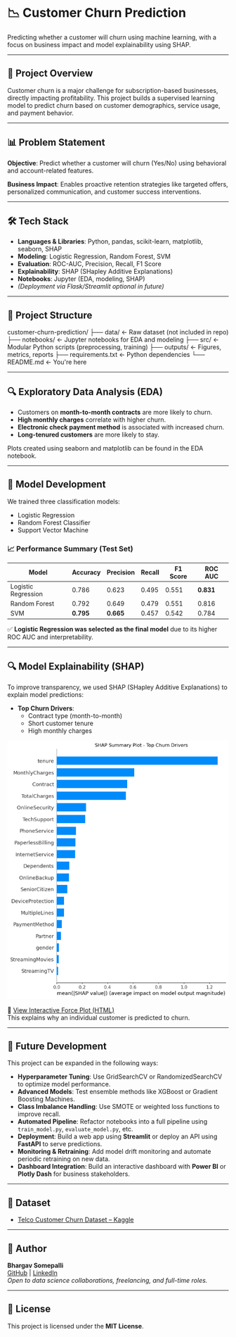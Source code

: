 # 📉 Customer Churn Prediction

Predicting whether a customer will churn using machine learning, with a focus on business impact and model explainability using SHAP.

---

## 🚀 Project Overview

Customer churn is a major challenge for subscription-based businesses, directly impacting profitability. This project builds a supervised learning model to predict churn based on customer demographics, service usage, and payment behavior.

---

## 📊 Problem Statement

**Objective**: Predict whether a customer will churn (Yes/No) using behavioral and account-related features.

**Business Impact**: Enables proactive retention strategies like targeted offers, personalized communication, and customer success interventions.

---

## 🛠️ Tech Stack

- **Languages & Libraries**: Python, pandas, scikit-learn, matplotlib, seaborn, SHAP
- **Modeling**: Logistic Regression, Random Forest, SVM
- **Evaluation**: ROC-AUC, Precision, Recall, F1 Score
- **Explainability**: SHAP (SHapley Additive Explanations)
- **Notebooks**: Jupyter (EDA, modeling, SHAP)
- *(Deployment via Flask/Streamlit optional in future)*

---

## 📁 Project Structure

customer-churn-prediction/
├── data/ ← Raw dataset (not included in repo)
├── notebooks/ ← Jupyter notebooks for EDA and modeling
├── src/ ← Modular Python scripts (preprocessing, training)
├── outputs/ ← Figures, metrics, reports
├── requirements.txt ← Python dependencies
└── README.md ← You're here


---

## 🔍 Exploratory Data Analysis (EDA)

- Customers on **month-to-month contracts** are more likely to churn.
- **High monthly charges** correlate with higher churn.
- **Electronic check payment method** is associated with increased churn.
- **Long-tenured customers** are more likely to stay.

Plots created using seaborn and matplotlib can be found in the EDA notebook.

---

## 🧠 Model Development

We trained three classification models:
- Logistic Regression
- Random Forest Classifier
- Support Vector Machine

### 📈 Performance Summary (Test Set)

| Model               | Accuracy | Precision | Recall | F1 Score | ROC AUC |
|---------------------|----------|-----------|--------|----------|---------|
| Logistic Regression | 0.786    | 0.623     | 0.495  | 0.551    | **0.831** |
| Random Forest       | 0.792    | 0.649     | 0.479  | 0.551    | 0.816    |
| SVM                 | **0.795**| **0.665** | 0.457  | 0.542    | 0.784    |

✅ **Logistic Regression was selected as the final model** due to its higher ROC AUC and interpretability.

---

## 🔍 Model Explainability (SHAP)

To improve transparency, we used SHAP (SHapley Additive Explanations) to explain model predictions:

- **Top Churn Drivers**:
  - Contract type (month-to-month)
  - Short customer tenure
  - High monthly charges

<p align="center">
  <img src="outputs/figures/shap_summary_plot.png" width="600" alt="SHAP Summary">
</p>

🔗 [View Interactive Force Plot (HTML)](outputs/figures/shap_force_plot.html)  
This explains why an individual customer is predicted to churn.

---

## 🔮 Future Development

This project can be expanded in the following ways:

- **Hyperparameter Tuning**: Use GridSearchCV or RandomizedSearchCV to optimize model performance.
- **Advanced Models**: Test ensemble methods like XGBoost or Gradient Boosting Machines.
- **Class Imbalance Handling**: Use SMOTE or weighted loss functions to improve recall.
- **Automated Pipeline**: Refactor notebooks into a full pipeline using `train_model.py`, `evaluate_model.py`, etc.
- **Deployment**: Build a web app using **Streamlit** or deploy an API using **FastAPI** to serve predictions.
- **Monitoring & Retraining**: Add model drift monitoring and automate periodic retraining on new data.
- **Dashboard Integration**: Build an interactive dashboard with **Power BI** or **Plotly Dash** for business stakeholders.

---

## 📎 Dataset

- [Telco Customer Churn Dataset – Kaggle](https://www.kaggle.com/datasets/blastchar/telco-customer-churn)

---

## 👤 Author

**Bhargav Somepalli**  
[GitHub](https://github.com/bhargav-s-git) | [LinkedIn](https://www.linkedin.com/in/YOUR-LINKEDIN/)  
*Open to data science collaborations, freelancing, and full-time roles.*

---

## 📜 License

This project is licensed under the **MIT License**.
